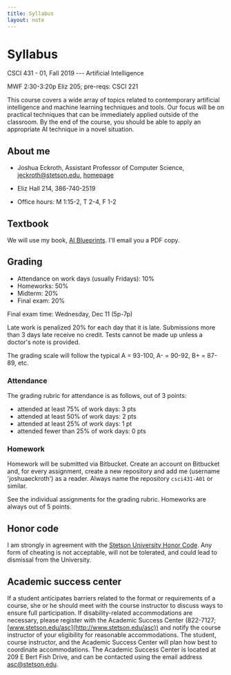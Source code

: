 ```yaml
---
title: Syllabus
layout: note
---
```


# Syllabus

CSCI 431 - 01, Fall 2019 --- Artificial Intelligence

MWF 2:30-3:20p Eliz 205; pre-reqs: CSCI 221

This course covers a wide array of topics related to contemporary artificial intelligence and machine learning techniques and tools. Our focus will be on practical techniques that can be immediately applied outside of the classroom. By the end of the course, you should be able to apply an appropriate AI technique in a novel situation.

## About me

- Joshua Eckroth, Assistant Professor of Computer Science, [jeckroth@stetson.edu](mailto:jeckroth@stetson.edu), [homepage](http://www2.stetson.edu/~jeckroth/)

- Eliz Hall 214, 386-740-2519

- Office hours: M 1:15-2, T 2-4, F 1-2

## Textbook

We will use my book, [AI Blueprints](https://www.amazon.com/dp/1788992873). I'll email you a PDF copy.

## Grading

- Attendance on work days (usually Fridays): 10%
- Homeworks: 50%
- Midterm: 20%
- Final exam: 20%

Final exam time: Wednesday, Dec 11 (5p-7p)

Late work is penalized 20% for each day that it is late. Submissions
more than 3 days late receive no credit. Tests cannot be made up
unless a doctor's note is provided.

The grading scale will follow the typical A = 93-100, A- = 90-92, B+ = 87-89, etc.

### Attendance

The grading rubric for attendance is as follows, out of 3 points:

- attended at least 75% of work days: 3 pts
- attended at least 50% of work days: 2 pts
- attended at least 25% of work days: 1 pt
- attended fewer than 25% of work days: 0 pts

### Homework

Homework will be submitted via Bitbucket. Create an account on Bitbucket and, for every assignment, create a new repository and add me (username 'joshuaeckroth') as a reader. Always name the repository `csci431-A01` or similar.

See the individual assignments for the grading rubric. Homeworks are always out of 5 points.

## Honor code

I am strongly in agreement with the [Stetson University Honor Code](http://www.stetson.edu/other/honor-system/). Any form of cheating is not acceptable, will not be tolerated, and could lead to dismissal from the University.

## Academic success center

If a student anticipates barriers related to the format or requirements of a course, she or he should meet with the course instructor to discuss ways to ensure full participation. If disability-related accommodations are necessary, please register with the Academic Success Center (822-7127; [www.stetson.edu/asc](http://www.stetson.edu/asc)) and notify the course instructor of your eligibility for reasonable accommodations. The student, course instructor, and the Academic Success Center will plan how best to coordinate accommodations. The Academic Success Center is located at 209 E Bert Fish Drive, and can be contacted using the email address [asc@stetson.edu](mailto:asc@stetson.edu).


